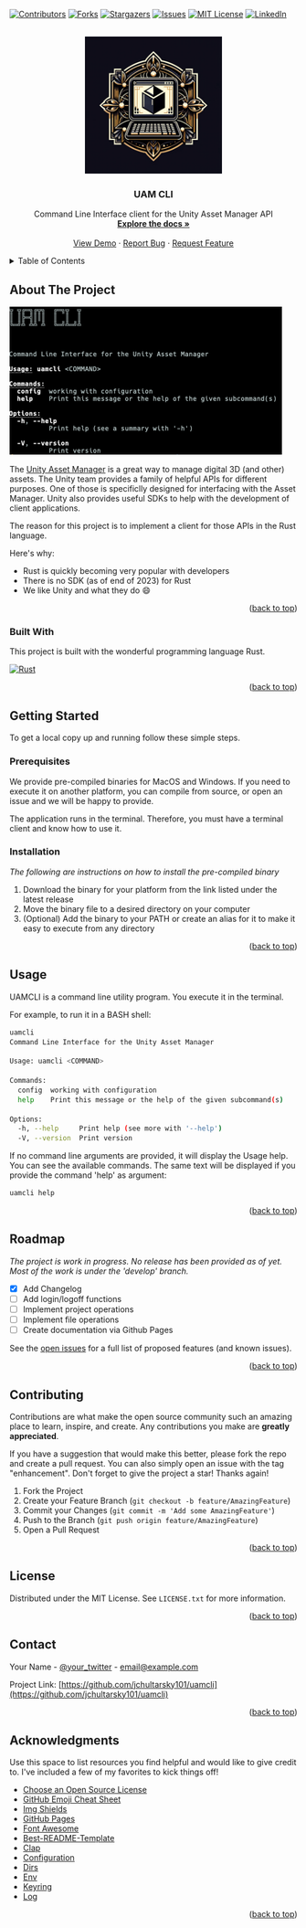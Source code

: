 <a name="readme-top"></a>

<!-- PROJECT SHIELDS -->
<!--
*** I'm using markdown "reference style" links for readability.
*** Reference links are enclosed in brackets [ ] instead of parentheses ( ).
*** See the bottom of this document for the declaration of the reference variables
*** for contributors-url, forks-url, etc. This is an optional, concise syntax you may use.
*** https://www.markdownguide.org/basic-syntax/#reference-style-links
-->
[![Contributors][contributors-shield]][contributors-url]
[![Forks][forks-shield]][forks-url]
[![Stargazers][stars-shield]][stars-url]
[![Issues][issues-shield]][issues-url]
[![MIT License][license-shield]][license-url]
[![LinkedIn][linkedin-shield]][linkedin-url]



<!-- PROJECT LOGO -->
<br />
<div align="center">
  <a href="https://github.com/othneildrew/Best-README-Template">
    <img src="images/logo.png" alt="Logo" width="240" height="240">
  </a>

  <h3 align="center">UAM CLI</h3>

  <p align="center">
    Command Line Interface client for the Unity Asset Manager API
    <br />
    <a href="https://github.com/jchultarsky101/uamcli"><strong>Explore the docs »</strong></a>
    <br />
    <br />
    <a href="https://github.com/jchultarsky101/uamcli">View Demo</a>
    ·
    <a href="https://github.com/jchultarsky101/uamcli/issues">Report Bug</a>
    ·
    <a href="https://github.com/jchultarsky101/uamcli/issues">Request Feature</a>
  </p>
</div>



<!-- TABLE OF CONTENTS -->
<details>
  <summary>Table of Contents</summary>
  <ol>
    <li>
      <a href="#about-the-project">About The Project</a>
      <ul>
        <li><a href="#built-with">Built With</a></li>
      </ul>
    </li>
    <li>
      <a href="#getting-started">Getting Started</a>
      <ul>
        <li><a href="#prerequisites">Prerequisites</a></li>
        <li><a href="#installation">Installation</a></li>
      </ul>
    </li>
    <li><a href="#usage">Usage</a></li>
    <li><a href="#roadmap">Roadmap</a></li>
    <li><a href="#contributing">Contributing</a></li>
    <li><a href="#license">License</a></li>
    <li><a href="#contact">Contact</a></li>
    <li><a href="#acknowledgments">Acknowledgments</a></li>
  </ol>
</details>



<!-- ABOUT THE PROJECT -->
## About The Project

[![Product Name Screen Shot][product-screenshot]](images/screenshot.png)

The [Unity Asset Manager](https://unity.com/products/asset-manager) is a great way to manage digital 3D (and other) assets. The Unity team provides a family of helpful APIs for different purposes. One of those is specificlly
designed for interfacing with the Asset Manager. Unity also provides useful SDKs to help with the development of client applications.

The reason for this project is to implement a client for those APIs in the Rust language. 

Here's why:
* Rust is quickly becoming very popular with developers
* There is no SDK (as of end of 2023) for Rust
* We like Unity and what they do :smile:

<p align="right">(<a href="#readme-top">back to top</a>)</p>


### Built With

This project is built with the wonderful programming language Rust.

[![Rust][Rust-logo]][Rust-url]

<p align="right">(<a href="#readme-top">back to top</a>)</p>



<!-- GETTING STARTED -->
## Getting Started

To get a local copy up and running follow these simple steps.

### Prerequisites

We provide pre-compiled binaries for MacOS and Windows. If you need to execute it on another platform, you can compile from source, or open an issue and we will be happy to provide.

The application runs in the terminal. Therefore, you must have a terminal client and know how to use it.

### Installation

_The following are instructions on how to install the pre-compiled binary_

1. Download the binary for your platform from the link listed under the latest release
2. Move the binary file to a desired directory on your computer
3. (Optional) Add the binary to your PATH or create an alias for it to make it easy to execute from any directory

<p align="right">(<a href="#readme-top">back to top</a>)</p>


<!-- USAGE EXAMPLES -->
## Usage

UAMCLI is a command line utility program. You execute it in the terminal. 

For example, to run it in a BASH shell:

````bash
uamcli
Command Line Interface for the Unity Asset Manager

Usage: uamcli <COMMAND>

Commands:
  config  working with configuration
  help    Print this message or the help of the given subcommand(s)

Options:
  -h, --help     Print help (see more with '--help')
  -V, --version  Print version
````

If no command line arguments are provided, it will display the Usage help. You can see the available commands. The same text will be displayed if you provide the command 'help' as argument:

````bash
uamcli help
````

<p align="right">(<a href="#readme-top">back to top</a>)</p>

<!-- ROADMAP -->
## Roadmap

_The project is work in progress. No release has been provided as of yet. Most of the work is under the 'develop' branch._

- [x] Add Changelog
- [ ] Add login/logoff functions
- [ ] Implement project operations
- [ ] Implement file operations
- [ ] Create documentation via Github Pages

See the [open issues](https://github.com/jchultarsky101/uamcli/issues) for a full list of proposed features (and known issues).

<p align="right">(<a href="#readme-top">back to top</a>)</p>

<!-- CONTRIBUTING -->
## Contributing

Contributions are what make the open source community such an amazing place to learn, inspire, and create. Any contributions you make are **greatly appreciated**.

If you have a suggestion that would make this better, please fork the repo and create a pull request. You can also simply open an issue with the tag "enhancement".
Don't forget to give the project a star! Thanks again!

1. Fork the Project
2. Create your Feature Branch (`git checkout -b feature/AmazingFeature`)
3. Commit your Changes (`git commit -m 'Add some AmazingFeature'`)
4. Push to the Branch (`git push origin feature/AmazingFeature`)
5. Open a Pull Request

<p align="right">(<a href="#readme-top">back to top</a>)</p>



<!-- LICENSE -->
## License

Distributed under the MIT License. See `LICENSE.txt` for more information.

<p align="right">(<a href="#readme-top">back to top</a>)</p>



<!-- CONTACT -->
## Contact

Your Name - [@your_twitter](https://twitter.com/your_username) - email@example.com

Project Link: [https://github.com/jchultarsky101/uamcli](https://github.com/jchultarsky101/uamcli)

<p align="right">(<a href="#readme-top">back to top</a>)</p>



<!-- ACKNOWLEDGMENTS -->
## Acknowledgments

Use this space to list resources you find helpful and would like to give credit to. I've included a few of my favorites to kick things off!

* [Choose an Open Source License](https://choosealicense.com)
* [GitHub Emoji Cheat Sheet](https://www.webpagefx.com/tools/emoji-cheat-sheet)
* [Img Shields](https://shields.io)
* [GitHub Pages](https://pages.github.com)
* [Font Awesome](https://fontawesome.com)
* [Best-README-Template](https://github.com/othneildrew/Best-README-Template)
* [Clap](https://crates.io/crates/clap)
* [Configuration](https://crates.io/crates/configuration)
* [Dirs](https://crates.io/crates/dirs)
* [Env](https://crates.io/crates/env)
* [Keyring](https://crates.io/crates/keyring)
* [Log](https://crates.io/crates/log)

<p align="right">(<a href="#readme-top">back to top</a>)</p>



<!-- MARKDOWN LINKS & IMAGES -->
<!-- https://www.markdownguide.org/basic-syntax/#reference-style-links -->
[contributors-shield]: https://img.shields.io/github/contributors/jchultarsky101/uamcli.svg?style=for-the-badge
[contributors-url]: https://github.com/jchultarsky101/uamcli/graphs/contributors
[forks-shield]: https://img.shields.io/github/forks/jchultarsky101/uamcli.svg?style=for-the-badge
[forks-url]: https://github.com/jchultarsky101/uacli/network/members
[stars-shield]: https://img.shields.io/github/stars/jchultarsky101/uamcli.svg?style=for-the-badge
[stars-url]: https://github.com/jchultarsky101/uamcli/stargazers
[issues-shield]: https://img.shields.io/github/issues/jchultarsky101/uamcli.svg?style=for-the-badge
[issues-url]: https://github.com/jchultarsky101/uamcli/issues
[license-shield]: https://img.shields.io/github/license/jchultarsky101/uamcli.svg?style=for-the-badge
[license-url]: https://github.com/jchultarsky101/uamcli/blob/master/LICENSE.txt
[linkedin-shield]: https://img.shields.io/badge/-LinkedIn-black.svg?style=for-the-badge&logo=linkedin&colorB=555
[linkedin-url]: https://www.linkedin.com/in/julianchultarsky
[product-screenshot]: images/screenshot.png
[Rust-url]: https://www.rust-lang.org/
[Rust-logo]: http://rust-lang.org/logos/rust-logo-blk.svg
